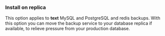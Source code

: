 <!-- usedin: [ _legacy_docker/Databases] - post: -->


### Install on replica

This option applies to **text** MySQL and PostgreSQL and redis backups. With this option you can move the backup service to your database replica if available, to relieve pressure from your production database. 




